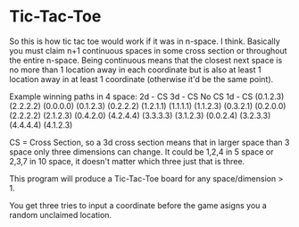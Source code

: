 ﻿# Tic-Tac-Toe

So this is how tic tac toe would work if it was in n-space.  I think.  Basically you must claim n+1 continuous spaces in some cross section or throughout the entire n-space.  Being continuous means that the closest next space is no more than 1 location away in each coordinate but is also at least 1 location away in at least 1 coordinate (otherwise it'd be the same point).  

Example winning paths in 4 space:
 2d - CS    3d - CS     No CS     1d - CS
(0.1.2.3)  (2.2.2.2)  (0.0.0.0)  (0.1.2.3)
(0.2.2.2)  (1.2.1.1)  (1.1.1.1)  (1.1.2.3)
(0.3.2.1)  (0.2.0.0)  (2.2.2.2)  (2.1.2.3)
(0.4.2.0)  (4.2.4.4)  (3.3.3.3)  (3.1.2.3)
(0.0.2.4)  (3.2.3.3)  (4.4.4.4)  (4.1.2.3)

CS = Cross Section, so a 3d cross section means that in larger space than 3 space only three dimensions can change.  It could be 1,2,4 in 5 space or 2,3,7 in 10 space, it doesn't matter which three just that is three.

This program will produce a Tic-Tac-Toe board for any space/dimension > 1.

You get three tries to input a coordinate before the game asigns you a random unclaimed location.
